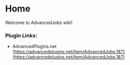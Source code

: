 # Home

Welcome to AdvancedJobs wiki!&#x20;

### Plugin Links:

* AdvancedPlugins.net [https://advancedplugins.net/item/AdvancedJobs.187](https://advancedplugins.net/item/AdvancedJobs.187)
